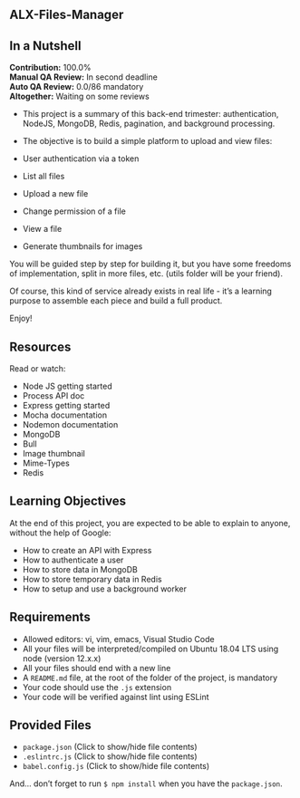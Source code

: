 ## ALX-Files-Manager

## In a Nutshell

**Contribution:** 100.0%  
**Manual QA Review:** In second deadline  
**Auto QA Review:** 0.0/86 mandatory  
**Altogether:** Waiting on some reviews  

- This project is a summary of this back-end trimester: authentication, NodeJS, MongoDB, Redis, pagination, and background processing.

- The objective is to build a simple platform to upload and view files:

- User authentication via a token
- List all files
- Upload a new file
- Change permission of a file
- View a file
- Generate thumbnails for images

You will be guided step by step for building it, but you have some freedoms of implementation, split in more files, etc. (utils folder will be your friend).

Of course, this kind of service already exists in real life - it’s a learning purpose to assemble each piece and build a full product.

Enjoy!

## Resources

Read or watch:

- Node JS getting started
- Process API doc
- Express getting started
- Mocha documentation
- Nodemon documentation
- MongoDB
- Bull
- Image thumbnail
- Mime-Types
- Redis

## Learning Objectives

At the end of this project, you are expected to be able to explain to anyone, without the help of Google:

- How to create an API with Express
- How to authenticate a user
- How to store data in MongoDB
- How to store temporary data in Redis
- How to setup and use a background worker

## Requirements

- Allowed editors: vi, vim, emacs, Visual Studio Code
- All your files will be interpreted/compiled on Ubuntu 18.04 LTS using node (version 12.x.x)
- All your files should end with a new line
- A `README.md` file, at the root of the folder of the project, is mandatory
- Your code should use the `.js` extension
- Your code will be verified against lint using ESLint

## Provided Files

- `package.json` (Click to show/hide file contents)
- `.eslintrc.js` (Click to show/hide file contents)
- `babel.config.js` (Click to show/hide file contents)

And… don’t forget to run `$ npm install` when you have the `package.json`.